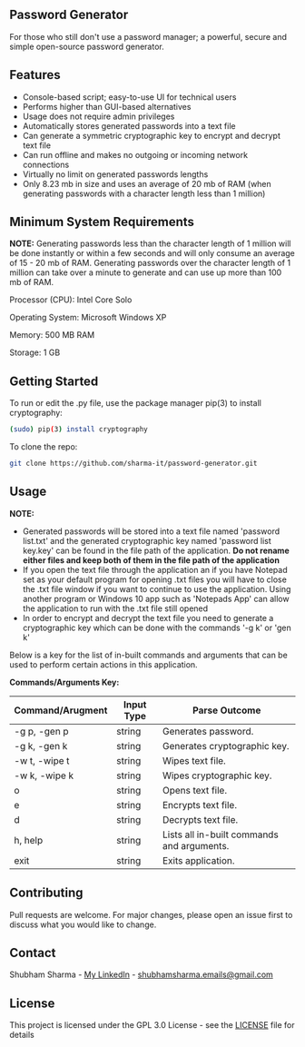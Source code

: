 ## Password Generator

For those who still don't use a password manager; a powerful, secure and simple open-source password generator.

## Features
- Console-based script; easy-to-use UI for technical users
- Performs higher than GUI-based alternatives
- Usage does not require admin privileges
- Automatically stores generated passwords into a text file
- Can generate a symmetric cryptographic key to encrypt and decrypt text file
- Can run offline and makes no outgoing or incoming network connections
- Virtually no limit on generated passwords lengths
- Only 8.23 mb in size and uses an average of 20 mb of RAM (when generating passwords with a character length less than 1 million)

## Minimum System Requirements

**NOTE:** Generating passwords less than the character length of 1 million will be done instantly or within a few seconds and will only consume an average of 15 - 20 mb of RAM. Generating passwords over the character length of 1 million can take over a minute to generate and can use up more than 100 mb of RAM.

Processor (CPU): Intel Core Solo

Operating System: Microsoft Windows XP

Memory: 500 MB RAM

Storage: 1 GB

## Getting Started

To run or edit the .py file, use the package manager pip(3) to install cryptography:
```sh
(sudo) pip(3) install cryptography
```
To clone the repo:
```sh
git clone https://github.com/sharma-it/password-generator.git
```

## Usage

**NOTE:**

- Generated passwords will be stored into a text file named 'password list.txt' and the generated cryptographic key named 'password list key.key' can be found in the file path of the application. **Do not rename either files and keep both of them in the file path of the application**
- If you open the text file through the application an if you have Notepad set as your default program for opening .txt files you will have to close the .txt file window if you want to continue to use the application. Using another program or Windows 10 app such as 'Notepads App' can allow the application to run with the .txt file still opened
- In order to encrypt and decrypt the text file you need to generate a cryptographic key which can be done with the commands '-g k' or 'gen k'

Below is a key for the list of in-built commands and arguments that can be used to perform certain actions in this application.

**Commands/Arguments Key:**

| Command/Arugment | Input Type | Parse Outcome |
| ----------------- | ---------- | ----------- |
| -g p, -gen p |	string | Generates password. |
| -g k, -gen k |	string | Generates cryptographic key. |
| -w t, -wipe t |	string | Wipes text file. |
| -w k, -wipe k |	string | Wipes cryptographic key. |
| o |	string | Opens text file. |
| e |	string | Encrypts text file. |
| d |	string | Decrypts text file. |
| h, help |	string | Lists all in-built commands and arguments. |
| exit |	string | Exits application. |

## Contributing

Pull requests are welcome. For major changes, please open an issue first to discuss what you would like to change.

## Contact

Shubham Sharma - [My LinkedIn](https://www.linkedin.com/in/sharma-it/) - shubhamsharma.emails@gmail.com

## License

This project is licensed under the GPL 3.0 License - see the [LICENSE](LICENCE) file for details
